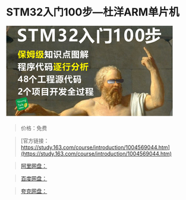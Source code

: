 # STM32入门100步—杜洋ARM单片机

![img](../../../assets/study163/free/873fa9575aed40a6a5d499661aa942d7.png)

> 价格：免费

> [官方链接：https://study.163.com/course/introduction/1004569044.htm](https://study.163.com/course/introduction/1004569044.htm)

> [阿里网盘：]()

> [百度网盘：]()

> [夸克网盘：]()
